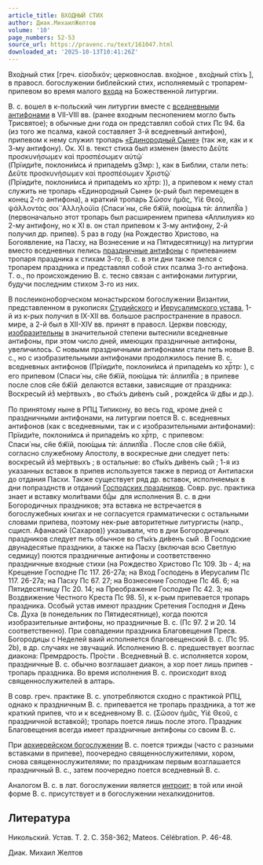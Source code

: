 ```yaml
---
article_title: ВХОДНЫЙ СТИХ
author: Диак.МихаилЖелтов
volume: '10'
page_numbers: 52-53
source_url: https://pravenc.ru/text/161047.html
downloaded_at: '2025-10-13T10:41:26Z'
---
```


Вхо́дный стих [греч. εἰσοδικόν; церковнослав. <span class="cu">вхо́дное</span> , <span class="cu">вхо́дный</span> <span class="cu">стiхъ</span> ], в правосл. богослужении библейский стих, исполняемый с тропарем-припевом во время малого [входа](https://pravenc.ru/text/входа.html) на Божественной литургии.

В. с. вошел в к-польский чин литургии вместе с [вседневными антифонами](<https://pravenc.ru/text/вседневными антифонами.html>) в VII-VIII вв. (ранее входным песнопением могло быть Трисвятое); в обычные дни года он представлял собой стих Пс 94. 6a (из того же псалма, какой составляет 3-й вседневный антифон), припевом к нему служил тропарь [«Единородный Сыне»](<https://pravenc.ru/text/ Единородный Сыне .html>) (так же, как и к 3-му антифону). Ок. XI в. текст стиха был изменен (вместо Δεῦτε προσκυνήσωμεν καὶ προσπέσωμεν αὐτῷ̇ (<span class="cu">Прїиди́те,</span> <span class="cu">поклони́мсѧ</span> <span class="cu">и҆</span> <span class="cu">припаде́мъ</span> <span class="cu">g3мp:</span> ), как в Библии, стали петь: Δεῦτε προσκυνήσωμεν καὶ προσπέσωμεν Χριστῷ̇ (<span class="cu">Прїиди́те,</span> <span class="cu">поклони́мсѧ</span> <span class="cu">и҆</span> <span class="cu">припаде́мъ</span> <span class="cu">ко</span> <span class="cu">хрⷭ҇тp:</span> )), а припевом к нему стал служить не тропарь «Единородный Сыне» (к-рый был перемещен в конец 2-го антифона), а краткий тропарь Σῶσον ἡμᾶς, Υἱὲ Θεοῦ, ψάλλοντάς σοι̇ ᾿Αλληλούϊα (<span class="cu">Спаси́</span> <span class="cu">ны,</span> <span class="cu">сн҃е</span> <span class="cu">бж҃їй,</span> <span class="cu">пою́щыѧ</span> <span class="cu">тѝ:</span> <span class="cu">а҆ллилꙋ́їа</span> ) (первоначально этот тропарь был расширением припева «Аллилуия» ко 2-му антифону, но к XI в. он стал припевом к 3-му антифону, 2-й получил др. припев). 5 раз в году (на Рождество Христово, на Богоявление, на Пасху, на Вознесение и на Пятидесятницу) на литургии вместо вседневных пелись [праздничные антифоны](<https://pravenc.ru/text/праздничные антифоны.html>) с припеванием тропаря праздника к стихам 3-го; В. с. в эти дни также пелся с тропарем праздника и представлял собой стих псалма 3-го антифона. Т. о., по происхождению В. с. тесно связан с антифонами литургии, будучи последним стихом 3-го из них.

В послеиконоборческом монастырском богослужении Византии, представленном в рукописях [Студийского](https://pravenc.ru/text/Студийского.html) и [Иерусалимского устава](<https://pravenc.ru/text/Иерусалимский устав.html>), 1-й из к-рых получил в IX-XII вв. большое распространение в правосл. мире, а 2-й был в XII-XIV вв. принят в правосл. Церкви повсюду, [изобразительны](https://pravenc.ru/text/изобразительны.html) в значительной степени вытеснили вседневные антифоны, при этом число дней, имеющих праздничные антифоны, увеличилось. С новыми праздничными антифонами стали петь новые В. с., но с изобразительными антифонами продолжилось пение В. с. вседневных антифонов (<span class="cu">Прїиди́те,</span> <span class="cu">поклони́мсѧ</span> <span class="cu">и҆</span> <span class="cu">припаде́мъ</span> <span class="cu">ко</span> <span class="cu">хрⷭ҇тp:</span> ), с его припевом (<span class="cu">Спаси́</span> <span class="cu">ны,</span> <span class="cu">сн҃е</span> <span class="cu">бж҃їй,</span> <span class="cu">пою́щыѧ</span> <span class="cu">тѝ:</span> <span class="cu">а҆ллилꙋ́їа</span> ; в припеве после слов <span class="cu">сн҃е</span> <span class="cu">бж҃їй</span>  делаются вставки, зависящие от праздника: <span class="cu">Воскресы́й</span> <span class="cu">и҆з̾</span> <span class="cu">ме́ртвыхъ</span> , <span class="cu">во</span> <span class="cu">ст҃ы́хъ</span> <span class="cu">ди́венъ</span> <span class="cu">сы́й</span> , <span class="cu">рожде́йсѧ</span> <span class="cu">ѿ</span> <span class="cu">дв҃ы</span> и др.).

По принятому ныне в РПЦ Типикону, во весь год, кроме дней с праздничными антифонами, на литургии поется В. с. вседневных антифонов (как с вседневными, так и с изобразительными антифонами): <span class="cu">Прїиди́те,</span> <span class="cu">поклони́мсѧ</span> <span class="cu">и҆</span> <span class="cu">припаде́мъ</span> <span class="cu">ко</span> <span class="cu">хрⷭ҇тp,</span>  с припевом: <span class="cu">Спаси́</span> <span class="cu">ны,</span> <span class="cu">сн҃е</span> <span class="cu">бж҃їй,</span> <span class="cu">пою́щыѧ</span> <span class="cu">тѝ:</span> <span class="cu">а҆ллилꙋ́їа</span> . После слов <span class="cu">сн҃е</span> <span class="cu">бж҃їй,</span>  согласно служебному Апостолу, в воскресные дни следует петь: <span class="cu">воскресы́й</span> <span class="cu">и҆з̾</span> <span class="cu">ме́ртвыхъ</span> ; в остальные: <span class="cu">во</span> <span class="cu">ст҃ы́хъ</span> <span class="cu">ди́венъ</span> <span class="cu">сы́й</span> ; 1-я из указанных вставок в припев используется также в период от Антипасхи до отдания Пасхи. Также существует ряд др. вставок, исполняемых в дни попразднств и отданий [Господских праздников](<https://pravenc.ru/text/Господских праздников.html>). Совр. рус. практика знает и вставку <span class="cu">моли́твами</span> <span class="cu">бцⷣы</span>  для исполнения В. с. в дни Богородичных праздников; эта вставка не встречается в богослужебных книгах и не согласуется грамматически с остальными словами припева, поэтому нек-рые авторитетные литургисты (напр., сщисп. Афанасий (Сахаров)) указывали, что в дни Богородичных праздников следует петь обычное <span class="cu">во</span> <span class="cu">ст҃ы́хъ</span> <span class="cu">ди́венъ</span> <span class="cu">сы́й</span> . В Господские двунадесятые праздники, а также на Пасху (включая всю Светлую седмицу) поются праздничные антифоны и соответственно праздничные входные стихи (на Рождество Христово Пс 109. 3b - 4; на Крещение Господне Пс 117. 26-27а; на Вход Господень в Иерусалим Пс 117. 26-27а; на Пасху Пс 67. 27; на Вознесение Господне Пс 46. 6; на Пятидесятницу Пс 20. 14; на Преображение Господне Пс 42. 3; на Воздвижение Честного Креста Пс 98. 5), к к-рым припевается тропарь праздника. Особый устав имеют праздник Сретения Господня и День Св. Духа (в понедельник по Пятидесятнице), когда поются изобразительные антифоны, но праздничные В. с. (Пс 97. 2 и 20. 14 соответственно). При совпадении праздника Благовещения Пресв. Богородицы с Неделей ваий исполняется благовещенский В. с. (Пс 95. 2b), в др. случаях не звучащий. Исполнению В. с. предшествует возглас диакона: <span class="cu">Премpдрость.</span> <span class="cu">Про́сти</span> . Вседневный В. с. исполняется хором, праздничные В. с. обычно возглашает диакон, а хор поет лишь припев - тропарь праздника. Во время исполнения В. с. происходит вход священнослужителей в алтарь.

В совр. греч. практике В. с. употребляются сходно с практикой РПЦ, однако к праздничным В. с. припевается не тропарь праздника, а тот же краткий припев, что и к вседневному В. с. (Σῶσον ἡμᾶς, Υἱὲ Θεοῦ, с праздничной вставкой); тропарь поется лишь после этого. Праздник Благовещения всегда имеет праздничные антифоны со своим В. с.

При [архиерейском богослужении](<https://pravenc.ru/text/архиерейском богослужении.html>) В. с. поется трижды (часто с разными вставками в припеве), поочередно священнослужителями, хором, снова священнослужителями; по праздникам первым возглашается праздничный В. с., затем поочередно поется вседневный В. с.

Аналогом В. с. в лат. богослужении является [интроит](https://pravenc.ru/text/интроит.html); в той или иной форме В. с. присутствует и в богослужении нехалкидонитов.

## Литература

Никольский. Устав. Т. 2. С. 358-362; Mateos. Célébration. P. 46-48.

Диак.  Михаил   Желтов

